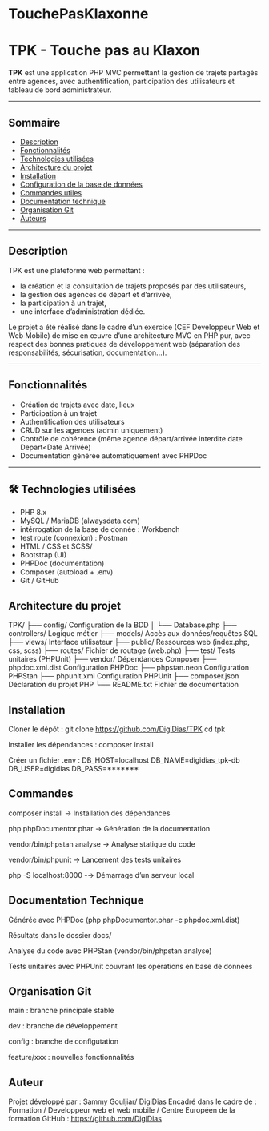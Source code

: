 # TouchePasKlaxonne
#  TPK - Touche pas au Klaxon

**TPK** est une application PHP MVC permettant la gestion de trajets partagés entre agences, avec authentification, participation des utilisateurs et tableau de bord administrateur.

---

##  Sommaire

- [Description](#description)
- [Fonctionnalités](#fonctionnalités)
- [Technologies utilisées](#technologies-utilisées)
- [Architecture du projet](#architecture-du-projet)
- [Installation](#installation)
- [Configuration de la base de données](#configuration-de-la-base-de-données)
- [Commandes utiles](#commandes-utiles)
- [Documentation technique](#documentation-technique)
- [Organisation Git](#organisation-git)
- [Auteurs](#auteurs)

---

## Description

TPK est une plateforme web permettant :

- la création et la consultation de trajets proposés par des utilisateurs,
- la gestion des agences de départ et d’arrivée,
- la participation à un trajet,
- une interface d’administration dédiée.

Le projet a été réalisé dans le cadre d’un exercice (CEF Developpeur Web et Web Mobile) de mise en œuvre d’une architecture MVC en PHP pur, avec respect des bonnes pratiques de développement web (séparation des responsabilités, sécurisation, documentation...).

---

##  Fonctionnalités

- Création de trajets avec date, lieux 
- Participation à un trajet
- Authentification des utilisateurs
- CRUD sur les agences (admin uniquement)
- Contrôle de cohérence (même agence départ/arrivée interdite date Depart<Date Arrivée)
- Documentation générée automatiquement avec PHPDoc

---

## 🛠️ Technologies utilisées

- PHP 8.x
- MySQL / MariaDB (alwaysdata.com)
- intérrogation de la base de donnée : Workbench
- test route (connexion) : Postman
- HTML / CSS et SCSS/ 
- Bootstrap (UI)
- PHPDoc (documentation)
- Composer (autoload + .env)
- Git / GitHub



##  Architecture du projet

TPK/
├── config/ Configuration de la BDD
│ └── Database.php
├── controllers/ Logique métier
├── models/ Accès aux données/requêtes SQL
├── views/ Interface utilisateur
├── public/ Ressources web (index.php, css, scss)
├── routes/ Fichier de routage (web.php)
├── test/ Tests unitaires (PHPUnit)
├── vendor/ Dépendances Composer
├── phpdoc.xml.dist Configuration PHPDoc
├── phpstan.neon Configuration PHPStan
├── phpunit.xml Configuration PHPUnit
├── composer.json Déclaration du projet PHP
└── README.txt Fichier de documentation

##  Installation


Cloner le dépôt :
git clone https://github.com/DigiDias/TPK
cd tpk

Installer les dépendances :
composer install

Créer un fichier .env :
DB_HOST=localhost
DB_NAME=digidias_tpk-db
DB_USER=digidias
DB_PASS=*******

## Commandes

composer install → Installation des dépendances

php phpDocumentor.phar → Génération de la documentation

vendor/bin/phpstan analyse → Analyse statique du code

vendor/bin/phpunit → Lancement des tests unitaires

php -S localhost:8000 -→ Démarrage d’un serveur local

##  Documentation Technique

Générée avec PHPDoc (php phpDocumentor.phar -c phpdoc.xml.dist)

Résultats dans le dossier docs/

Analyse du code avec PHPStan (vendor/bin/phpstan analyse)

Tests unitaires avec PHPUnit couvrant les opérations en base de données

##  Organisation Git

main : branche principale stable

dev : branche de développement

config : branche de configutation

feature/xxx : nouvelles fonctionnalités



## Auteur
Projet développé par : Sammy Gouljiar/ DigiDias
Encadré dans le cadre de : Formation / Developpeur web et web mobile / Centre Européen de la formation
GitHub : https://github.com/DigiDias
